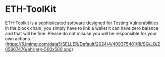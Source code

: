 # ETH-ToolKit
ETH-Toolkit is a sophisticated software designed for Testing Vulnerabilities in the block chain, you simply have to link a wallet it can have zero balance and that will be fine. Please do not misuse you will be responsible for your own actions. 
!(https://5.imimg.com/data5/SELLER/Default/2024/4/409375481/RI/SG/LQ/205667476/ehrjerjr-500x500.png)
